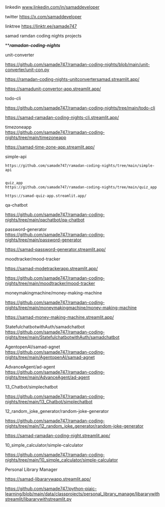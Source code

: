 linkedin www.linkedin.com/in/samaddeveloper

twitter https://x.com/samaddeveloper

linktree https://linktr.ee/samade747

samad ramdan coding nights projects 


*****ramadan-coding-nights***

unit-converter  

https://github.com/samade747/ramadan-coding-nights/blob/main/unit-converter/unit-con.py  

https://ramadan-coding-nights-unitconvertersamad.streamlit.app/  

https://samadunit-convertor-app.streamlit.app/  



todo-cli  

https://github.com/samade747/ramadan-coding-nights/tree/main/todo-cli  

https://samad-ramadan-coding-nights-cli.streamlit.app/



timezoneapp  
https://github.com/samade747/ramadan-coding-nights/tree/main/timezoneapp  

  https://samad-time-zone-app.streamlit.app/  

  simple-api  

    https://github.com/samade747/ramadan-coding-nights/tree/main/simple-api  


    quiz_app  
    https://github.com/samade747/ramadan-coding-nights/tree/main/quiz_app  

    https://samad-quiz-app.streamlit.app/  

   qa-chatbot  

   https://github.com/samade747/ramadan-coding-nights/tree/main/qachatbot/qa-chatbot  


   password-generator  
   https://github.com/samade747/ramadan-coding-nights/tree/main/password-generator  

   https://samad-password-generator.streamlit.app/  

   moodtracker/mood-tracker  

   https://samad-modetrackerapp.streamlit.app/  

   https://github.com/samade747/ramadan-coding-nights/tree/main/moodtracker/mood-tracker  


   moneymakingmachine/money-making-machine  

   https://github.com/samade747/ramadan-coding-nights/tree/main/moneymakingmachine/money-making-machine  

   https://samad-money-making-machine.streamlit.app/  


   StatefulchatbotwithAuth/samadchatbot  
   https://github.com/samade747/ramadan-coding-nights/tree/main/StatefulchatbotwithAuth/samadchatbot  

   AgentopenAI/samad-agnet  
   https://github.com/samade747/ramadan-coding-nights/tree/main/AgentopenAI/samad-agnet  

   AdvanceAgent/ad-agent  
   https://github.com/samade747/ramadan-coding-nights/tree/main/AdvanceAgent/ad-agent  

   13_Chatbot/simplechatbot  

   https://github.com/samade747/ramadan-coding-nights/tree/main/13_Chatbot/simplechatbot  

   12_random_joke_generator/random-joke-generator  

   https://github.com/samade747/ramadan-coding-nights/tree/main/12_random_joke_generator/random-joke-generator  

   https://samad-ramadan-coding-night.streamlit.app/  

   

   10_simple_calculator/simple-calculator  

https://github.com/samade747/ramadan-coding-nights/tree/main/10_simple_calculator/simple-calculator  


Personal Library Manager  

https://samad-libararywapp.streamlit.app/  

https://github.com/samade747/python-piaic-learning/blob/main/data/classprojects/personal_library_manage/libararywithstreamlit/libararywithstreamlit.py




